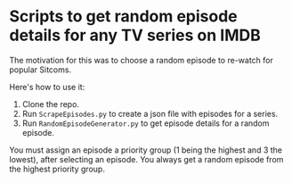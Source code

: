 # Scripts to get random episode details for any TV series on IMDB

The motivation for this was to choose a random episode to re-watch for popular Sitcoms.

Here's how to use it:

1. Clone the repo.
2. Run `ScrapeEpisodes.py` to create a json file with episodes for a series.
3. Run `RandomEpisodeGenerator.py` to get episode details for a random episode.

You must assign an episode a priority group (1 being the highest and 3 the lowest), after selecting an episode. You always get a random episode from the highest priority group.

